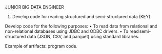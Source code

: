 JUNIOR BIG DATA ENGINEER

01. Develop code for reading structured and semi-structured data (KEY)

Develop code for the following purposes:
• To read data from relational and non-relational databases using JDBC and ODBC drivers. 
• To read semi-structured data (JSON, CSV, and parquet) using standard libraries. 

Example of artifacts: program code.